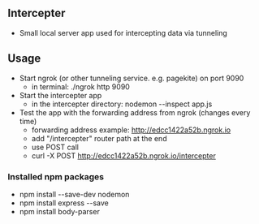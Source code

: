 ## Intercepter
- Small local server app used for intercepting data via tunneling

## Usage
- Start ngrok (or other tunneling service. e.g. pagekite) on port 9090
    - in terminal: ./ngrok http 9090
- Start the intercepter app
    - in the intercepter directory: nodemon --inspect app.js
- Test the app with the forwarding address from ngrok (changes every time)
    - forwarding address example: http://edcc1422a52b.ngrok.io
    - add "/intercepter" router path at the end
    - use POST call
    - curl -X POST http://edcc1422a52b.ngrok.io/intercepter

### Installed npm packages
- npm install --save-dev nodemon
- npm install express --save
- npm install body-parser